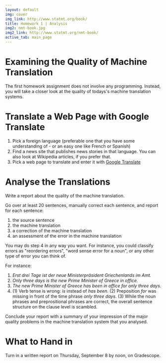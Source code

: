 ```yaml
---
layout: default
img: cover
img_link: http://www.statmt.org/book/
title: Homework 1 | Analysis
img2: nmt-book.jpg
img2_link: http://www.statmt.org/nmt-book/
active_tab: main_page 
---
```


Examining the Quality of Machine Translation
============================================

The first homework assignment does not involve any programming. Instead, you will take a closer look at the quality of todays's machine translation systems.

Translate a Web Page with Google Translate
==========================================

1. Pick a foreign language (preferable one that you have some understanding of - or an easy one like French or Spanish)
2. Find a news site that publishes news stories in that language. You can also look at Wikipedia articles, if you prefer that.
3. Pick a web page to translate and enter it with [Google Translate](https://translate.google.com/)

Analyse the Translations
========================

Write a report about the quality of the machine translation.

Go over at least 20 sentences, manually correct each sentence, and report for each sentence:

1. the source sentence
2. the machine translation
3. a correction of the machine translation
4. an assessment of the error in the machine translation

You may do step 4 in any way you want. For instance, you could classify errors as "reordering errors", "word sense error for a noun", or any other type of error you can think of.

For instance:

1. _Erst drei Tage ist der neue Ministerpräsident Griechenlands im Amt._
2. _Only three days is the new Prime Minister of Greece in office._
3. _The new Prime Minister of Greece has been in office for only three days._
4. (1) Verb tense is wrong: _is_ instead of _has been_. (2) Preposition _for_ was missing in front of the time phrase _only three days_. (3) While the noun phrases and preprositional phrases are correct, the overall sentence structure on the clause level is scambled.

Conclude your report with a summary of your impression of the major quality problems in the machine translation system that you analysed.

What to Hand in
===============

Turn in a written report on Thursday, September 8 by noon, on Gradescope.



